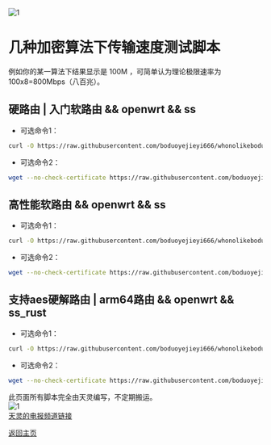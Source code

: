 ![1](https://user-images.githubusercontent.com/73426989/121069749-71384380-c800-11eb-8bf1-a91db6f422bd.png)        

# 几种加密算法下传输速度测试脚本                      

例如你的某一算法下结果显示是 100M ，可简单认为理论极限速率为 100x8=800Mbps（八百兆）。                 
                 
## 硬路由 | 入门软路由 && openwrt && ss    

* 可选命令1：      
```bash  
curl -O https://raw.githubusercontent.com/boduoyejieyi666/whonolikeboduoyejieyi/main/sh/ss_test.sh && chmod +x ./ss_test.sh && ./ss_test.sh     
```

* 可选命令2：    
```bash    
wget --no-check-certificate https://raw.githubusercontent.com/boduoyejieyi666/whonolikeboduoyejieyi/main/sh/ss_test.sh && chmod +x ./ss_test.sh && ./ss_test.sh
```          

## 高性能软路由 && openwrt && ss    

* 可选命令1：      
```bash  
curl -O https://raw.githubusercontent.com/boduoyejieyi666/whonolikeboduoyejieyi/main/sh/ss_test2.sh && chmod +x ./ss_test2.sh && ./ss_test2.sh     
```

* 可选命令2：    
```bash    
wget --no-check-certificate https://raw.githubusercontent.com/boduoyejieyi666/whonolikeboduoyejieyi/main/sh/ss_test2.sh && chmod +x ./ss_test2.sh && ./ss_test2.sh
```       

## 支持aes硬解路由 | arm64路由 && openwrt && ss_rust     

* 可选命令1：      
```bash  
curl -O https://raw.githubusercontent.com/boduoyejieyi666/whonolikeboduoyejieyi/main/sh/ss_rust_test.sh && chmod +x ./ss_rust_test.sh && ./ss_rust_test.sh     
```

* 可选命令2：    
```bash    
wget --no-check-certificate https://raw.githubusercontent.com/boduoyejieyi666/whonolikeboduoyejieyi/main/sh/ss_rust_test.sh && chmod +x ./ss_rust_test.sh && ./ss_rust_test.sh
```       

此页面所有脚本完全由天灵编写，不定期搬运。           
![1](https://user-images.githubusercontent.com/73426989/121069967-b2c8ee80-c800-11eb-85c3-060cc7e9ae25.png)              
[天灵的电报频道链接](https://t.me/nanopi_r2s)              

[返回主页](https://boduoyejieyi666.github.io/whonolikeboduoyejieyi/)        
